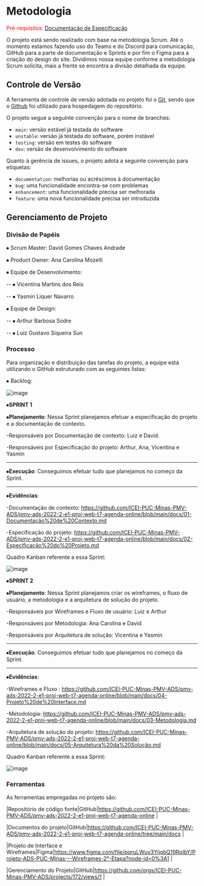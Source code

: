 
# Metodologia

<span style="color:red">Pré-requisitos: <a href="2-Especificação do Projeto.md"> Documentação de Especificação</a></span>

O projeto está sendo realizado com base na metodologia Scrum. Até o momento estamos fazendo uso do Teams e do Discord para comunicação, GitHub para a parte de documentação e Sprints e por fim o Figma para a criação do design do site. Dividimos nossa equipe conforme a metodologia Scrum solicita, mais a frente se encontra a divisão detalhada da equipe.

## Controle de Versão

A ferramenta de controle de versão adotada no projeto foi o
[Git](https://git-scm.com/), sendo que o [Github](https://github.com)
foi utilizado para hospedagem do repositório.

O projeto segue a seguinte convenção para o nome de branches:

- `main`: versão estável já testada do software
- `unstable`: versão já testada do software, porém instável
- `testing`: versão em testes do software
- `dev`: versão de desenvolvimento do software

Quanto à gerência de issues, o projeto adota a seguinte convenção para
etiquetas:

- `documentation`: melhorias ou acréscimos à documentação
- `bug`: uma funcionalidade encontra-se com problemas
- `enhancement`: uma funcionalidade precisa ser melhorada
- `feature`: uma nova funcionalidade precisa ser introduzida


## Gerenciamento de Projeto

### Divisão de Papéis

⦁	Scrum Master: David Gomes Chaves Andrade

⦁	Product Owner: Ana Carolina Mozelli

⦁	Equipe de Desenvolvimento:

--  ⦁	Vicentina Martins dos Reis

--  ⦁ Yasmin Liquer Navarro

⦁	Equipe de Design:

--  ⦁	Arthur Barbosa Sodre

--  ⦁ Luiz Gustavo Siqueira Sun


### Processo

Para organização e distribuição das tarefas do projeto, a equipe está utilizando o GitHub estruturado com as seguintes listas: 

⦁	Backlog:

![image](https://user-images.githubusercontent.com/114623537/196296102-5dbaddfe-77cc-4ffe-ad29-32d5e28d43ab.png)

⦁**SPRINT 1**

⦁**Planejamento**: Nessa Sprint planejamos efetuar a especificação do projeto e a documentação de contexto.

-Responsáveis por Documentação de contexto: Luiz e David.

-Responsáveis por Especificação do projeto: Arthur, Ana, Vicentina e Yasmin

-----------------------------------------------------------------------------------------------------------------------------------------------------------------------

⦁**Execução**: Conseguimos efetuar tudo que planejamos no começo da Sprint.

-----------------------------------------------------------------------------------------------------------------------------------------------------------------------

⦁**Evidências**: 

-Documentação de contexto: https://github.com/ICEI-PUC-Minas-PMV-ADS/pmv-ads-2022-2-e1-proj-web-t7-agenda-online/blob/main/docs/01-Documentação%20de%20Contexto.md

-Especificação do projeto: https://github.com/ICEI-PUC-Minas-PMV-ADS/pmv-ads-2022-2-e1-proj-web-t7-agenda-online/blob/main/docs/02-Especificação%20do%20Projeto.md

Quadro Kanban referente a essa Sprint:

![image](https://user-images.githubusercontent.com/114623537/196298841-fddfecd9-b823-439c-8cdd-c8b99d24b0a5.png)


⦁**SPRINT 2**

⦁**Planejamento**: Nessa Sprint planejamos criar os wireframes, o fluxo de usuário, a metodologia e a arquitetura de solução do projeto.

-Responsáveis por Wireframes e Fluxo de usuário: Luiz e Arthur

-Responsáveis por Metodologia: Ana Carolina e David

-Responsáveis por Arquitetura de solução: Vicentina e Yasmin

-----------------------------------------------------------------------------------------------------------------------------------------------------------------------

⦁**Execução**: Conseguimos efetuar tudo que planejamos no começo da Sprint.

-----------------------------------------------------------------------------------------------------------------------------------------------------------------------

⦁**Evidências**: 

-Wireframes e Fluxo : https://github.com/ICEI-PUC-Minas-PMV-ADS/pmv-ads-2022-2-e1-proj-web-t7-agenda-online/blob/main/docs/04-Projeto%20de%20Interface.md

-Metodologia: https://github.com/ICEI-PUC-Minas-PMV-ADS/pmv-ads-2022-2-e1-proj-web-t7-agenda-online/blob/main/docs/03-Metodologia.md

-Arquitetura de solução do projeto: https://github.com/ICEI-PUC-Minas-PMV-ADS/pmv-ads-2022-2-e1-proj-web-t7-agenda-online/blob/main/docs/05-Arquitetura%20da%20Solução.md

Quadro Kanban referente a essa Sprint:

![image](https://user-images.githubusercontent.com/114623537/194782442-5f9683a1-82b1-4e93-8e1c-805d7d35257a.png)



### Ferramentas

As ferramentas empregadas no projeto são:

|Repositório de código fonte|GitHub|https://github.com/ICEI-PUC-Minas-PMV-ADS/pmv-ads-2022-2-e1-proj-web-t7-agenda-online |

|Documentos do projeto|GitHub|https://github.com/ICEI-PUC-Minas-PMV-ADS/pmv-ads-2022-2-e1-proj-web-t7-agenda-online/tree/main/docs |

|Projeto de Interface e  Wireframes|Figma|https://www.figma.com/file/pqruLWuv3YijqbQ19RpIbY/Projeto-ADS-PUC-Minas---Wireframes-2°-Etapa?node-id=0%3A1 |

|Gerenciamento do Projeto|GitHub|https://github.com/orgs/ICEI-PUC-Minas-PMV-ADS/projects/172/views/1 |

